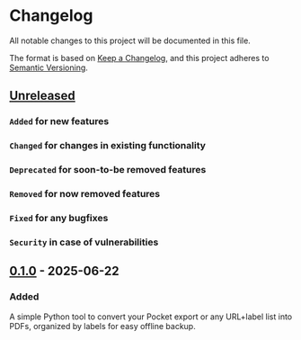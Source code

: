 # Changelog

All notable changes to this project will be documented in this file.

The format is based on [Keep a Changelog](https://keepachangelog.com/en/1.0.0/),
and this project adheres to [Semantic Versioning](https://semver.org/spec/v2.0.0.html).

## [Unreleased]

### `Added` for new features

### `Changed` for changes in existing functionality

### `Deprecated` for soon-to-be removed features

### `Removed` for now removed features

### `Fixed` for any bugfixes

### `Security` in case of vulnerabilities

## [0.1.0] - 2025-06-22

### Added

A simple Python tool to convert your Pocket export or any URL+label list into PDFs, organized by labels for easy offline backup.

[Unreleased]: https://github.com/WorkOfStan/web-pages-to-pdf/compare/v0.1.0...HEAD
[0.1.0]: https://github.com/WorkOfStan/web-pages-to-pdf/releases/tag/v0.1.0
